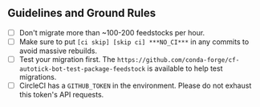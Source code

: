 ## Guidelines and Ground Rules

- [ ] Don't migrate more than ~100-200 feedstocks per hour.
- [ ] Make sure to put `[ci skip] [skip ci] ***NO_CI***` in any commits to
      avoid massive rebuilds.
- [ ] Test your migration first. The `https://github.com/conda-forge/cf-autotick-bot-test-package-feedstock`
      is available to help test migrations.
- [ ] CircleCI has a `GITHUB_TOKEN` in the environment. Please do not exhaust this
      token's API requests.
